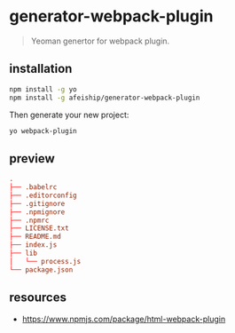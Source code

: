 # generator-webpack-plugin
> Yeoman genertor for webpack plugin.

## installation
```bash
npm install -g yo
npm install -g afeiship/generator-webpack-plugin
```

Then generate your new project:

```bash
yo webpack-plugin
```

## preview
```conf
.
├── .babelrc
├── .editorconfig
├── .gitignore
├── .npmignore
├── .npmrc
├── LICENSE.txt
├── README.md
├── index.js
├── lib
│   └── process.js
└── package.json
```

## resources
- https://www.npmjs.com/package/html-webpack-plugin

